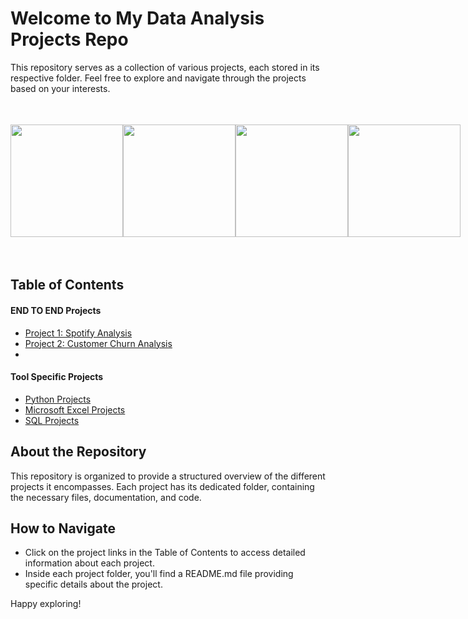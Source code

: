 # Welcome to My Data Analysis Projects Repo

This repository serves as a collection of various projects, each stored in its respective folder. Feel free to explore and navigate through the projects based on your interests.
<div style="display: flex; flex-direction: row; justify-content: space-between; align-items: center;">
  <img src="https://github.com/bablubambal/All_logo_and_pictures/blob/main/social%20icons/python.svg" width="180" />
  <img src="https://github.com/bablubambal/All_logo_and_pictures/blob/main/databases/mysql.svg" width="180" />
  <img src="https://techcommunity.microsoft.com/t5/image/serverpage/image-id/375416i783713B05CAD4A92/image-size/medium?v=v2&px=400" width="180" />
  <img src="https://github.com/gilbarbara/logos/blob/main/logos/tableau-icon.svg" width="180" />
  <img src="https://mailmeteor.com/logos/assets/PNG/Google_Sheets_Logo_512px.png" width="150" style="padding: 50px;" />
</div>



## Table of Contents

#### END TO END Projects
- [Project 1: Spotify Analysis](./Spotify%20Analysis)
- [Project 2: Customer Churn Analysis](./Customer%20Churn%20Analysis)
- 
#### Tool Specific Projects
- [Python Projects](./Python)
- [Microsoft Excel Projects](./Excel)
- [SQL Projects](./SQL)

## About the Repository

This repository is organized to provide a structured overview of the different projects it encompasses. Each project has its dedicated folder, containing the necessary files, documentation, and code.

## How to Navigate

- Click on the project links in the Table of Contents to access detailed information about each project.
- Inside each project folder, you'll find a README.md file providing specific details about the project.

Happy exploring!
